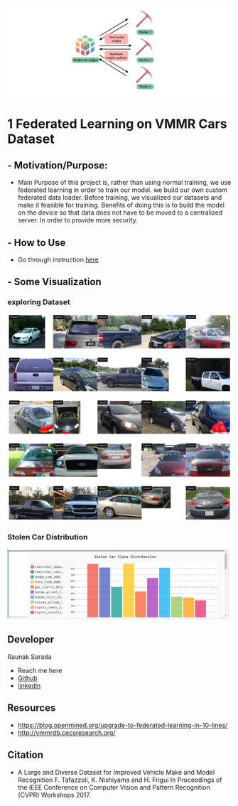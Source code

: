 ![alt text](https://github.com/raunak222/UdacityOpenSource/blob/master/Raunak%20Sarada/Federated%20Learning%20on%20VMMR%20Cars%20Dataset/federated.png)
# 1 Federated Learning on VMMR Cars Dataset

## - Motivation/Purpose: 
- Main Purpose of this project is, rather than using normal training, we use federated learning in order to train our model. we build our own custom federated data loader. Before training, we visualized our datasets and make it feasible for training.
Benefits of doing this is to build the model on the device so that data does not have to be moved to a centralized server. In order to provide more security.

## - How to Use 
- Go through instruction [here](https://github.com/raunak222/UdacityOpenSource/blob/master/Raunak%20Sarada/Federated%20Learning%20on%20VMMR%20Cars%20Dataset/Installation%20Instructions.docx)

## - Some Visualization
 ### exploring Dataset
 ![alt text](https://github.com/raunak222/UdacityOpenSource/blob/master/Raunak%20Sarada/Federated%20Learning%20on%20VMMR%20Cars%20Dataset/vmmr.png)
### Stolen Car Distribution
![alt text](https://github.com/raunak222/UdacityOpenSource/blob/master/Raunak%20Sarada/Federated%20Learning%20on%20VMMR%20Cars%20Dataset/vmmr3.PNG)

## Developer 
  Raunak Sarada 
  - Reach me here 
  - [Github](https://github.com/raunak222) 
  - [linkedin](https://www.linkedin.com/in/raunak-sarada)
## Resources 
- https://blog.openmined.org/upgrade-to-federated-learning-in-10-lines/
- http://vmmrdb.cecsresearch.org/

## Citation
- A Large and Diverse Dataset for Improved Vehicle Make and Model Recognition F. Tafazzoli, K. Nishiyama and H. Frigui In Proceedings of the IEEE Conference on Computer Vision and Pattern Recognition (CVPR) Workshops 2017.

